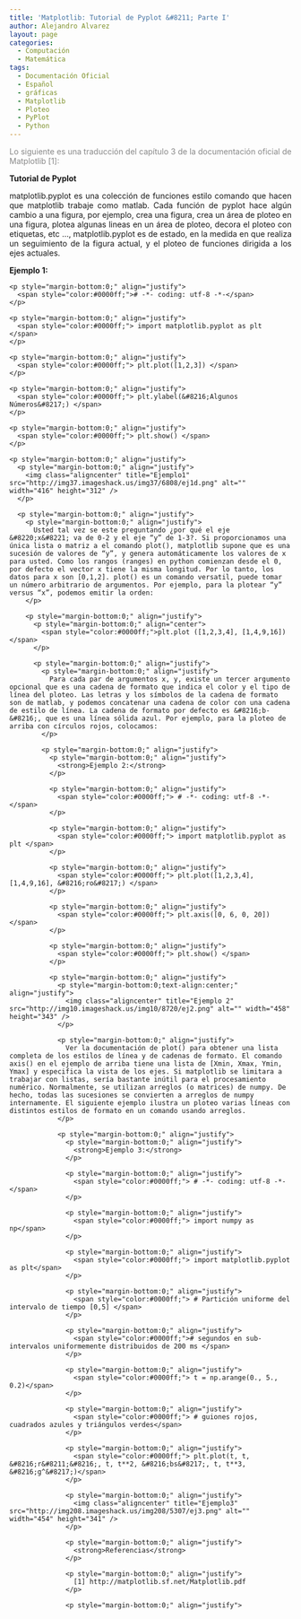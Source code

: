 ```yaml
---
title: 'Matplotlib: Tutorial de Pyplot &#8211; Parte I'
author: Alejandro Alvarez
layout: page
categories:
  - Computación
  - Matemática
tags:
  - Documentación Oficial
  - Español
  - gráficas
  - Matplotlib
  - Ploteo
  - PyPlot
  - Python
---
```

<!-- 		@page { margin: 2cm } 		P { margin-bottom: 0.21cm } -->

<p style="margin-bottom:0;" align="justify">
  <span style="color:#888888;">Lo siguiente es una traducción del capítulo 3 de la documentación oficial de Matplotlib [1]:</span>
</p>

<p style="margin-bottom:0;" align="justify">
  <p style="margin-bottom:0;" align="justify">
    <strong>Tutorial de Pyplot</strong>
  </p>
  
  <p style="margin-bottom:0;" align="justify">
    matplotlib.pyplot es una colección de funciones estilo comando que hacen que matplotlib trabaje como matlab. Cada función de pyplot hace algún cambio a una figura, por ejemplo, crea una figura, crea un área de ploteo en una figura, plotea algunas lineas en un área de ploteo, decora el ploteo con etiquetas, etc &#8230;, matplotlib.pyplot es de estado, en la medida en que realiza un seguimiento de la figura actual, y el ploteo de funciones dirigida a los ejes actuales.
  </p>
  
  <p style="margin-bottom:0;" align="justify">
    <p style="margin-bottom:0;" align="justify">
      <strong>Ejemplo 1:</strong>
    </p>
    
    <p style="margin-bottom:0;" align="justify">
      <span style="color:#0000ff;"># -*- coding: utf-8 -*-</span>
    </p>
    
    <p style="margin-bottom:0;" align="justify">
      <span style="color:#0000ff;"> import matplotlib.pyplot as plt </span>
    </p>
    
    <p style="margin-bottom:0;" align="justify">
      <span style="color:#0000ff;"> plt.plot([1,2,3]) </span>
    </p>
    
    <p style="margin-bottom:0;" align="justify">
      <span style="color:#0000ff;"> plt.ylabel(&#8216;Algunos Números&#8217;) </span>
    </p>
    
    <p style="margin-bottom:0;" align="justify">
      <span style="color:#0000ff;"> plt.show() </span>
    </p>
    
    <p style="margin-bottom:0;" align="justify">
      <p style="margin-bottom:0;" align="justify">
        <img class="aligncenter" title="Ejemplo1" src="http://img37.imageshack.us/img37/6808/ej1d.png" alt="" width="416" height="312" />
      </p>
      
      <p style="margin-bottom:0;" align="justify">
        <p style="margin-bottom:0;" align="justify">
          Usted tal vez se este preguntando ¿por qué el eje &#8220;x&#8221; va de 0-2 y el eje “y” de 1-3?. Si proporcionamos una única lista o matriz a el comando plot(), matplotlib supone que es una sucesión de valores de “y”, y genera automáticamente los valores de x para usted. Como los rangos (ranges) en python comienzan desde el 0, por defecto el vector x tiene la misma longitud. Por lo tanto, los datos para x son [0,1,2]. plot() es un comando versatil, puede tomar un número arbitrario de argumentos. Por ejemplo, para la plotear “y” versus “x”, podemos emitir la orden:
        </p>
        
        <p style="margin-bottom:0;" align="justify">
          <p style="margin-bottom:0;" align="center">
            <span style="color:#0000ff;">plt.plot ([1,2,3,4], [1,4,9,16]) </span>
          </p>
          
          <p style="margin-bottom:0;" align="justify">
            <p style="margin-bottom:0;" align="justify">
              Para cada par de argumentos x, y, existe un tercer argumento opcional que es una cadena de formato que indica el color y el tipo de línea del ploteo. Las letras y los símbolos de la cadena de formato son de matlab, y podemos concatenar una cadena de color con una cadena de estilo de línea. La cadena de formato por defecto es &#8216;b- &#8216;, que es una línea sólida azul. Por ejemplo, para la ploteo de arriba con círculos rojos, colocamos:
            </p>
            
            <p style="margin-bottom:0;" align="justify">
              <p style="margin-bottom:0;" align="justify">
                <strong>Ejemplo 2:</strong>
              </p>
              
              <p style="margin-bottom:0;" align="justify">
                <span style="color:#0000ff;"> # -*- coding: utf-8 -*-</span>
              </p>
              
              <p style="margin-bottom:0;" align="justify">
                <span style="color:#0000ff;"> import matplotlib.pyplot as plt </span>
              </p>
              
              <p style="margin-bottom:0;" align="justify">
                <span style="color:#0000ff;"> plt.plot([1,2,3,4], [1,4,9,16], &#8216;ro&#8217;) </span>
              </p>
              
              <p style="margin-bottom:0;" align="justify">
                <span style="color:#0000ff;"> plt.axis([0, 6, 0, 20]) </span>
              </p>
              
              <p style="margin-bottom:0;" align="justify">
                <span style="color:#0000ff;"> plt.show() </span>
              </p>
              
              <p style="margin-bottom:0;" align="justify">
                <p style="margin-bottom:0;text-align:center;" align="justify">
                  <img class="aligncenter" title="Ejemplo 2" src="http://img10.imageshack.us/img10/8720/ej2.png" alt="" width="458" height="343" />
                </p>
                
                <p style="margin-bottom:0;" align="justify">
                  Ver la documentación de plot() para obtener una lista completa de los estilos de línea y de cadenas de formato. El comando axis() en el ejemplo de arriba tiene una lista de [Xmin, Xmax, Ymin, Ymax] y especifica la vista de los ejes. Si matplotlib se limitara a trabajar con listas, sería bastante inútil para el procesamiento numérico. Normalmente, se utilizan arreglos (o matrices) de numpy. De hecho, todas las sucesiones se convierten a arreglos de numpy internamente. El siguiente ejemplo ilustra un ploteo varias líneas con distintos estilos de formato en un comando usando arreglos.
                </p>
                
                <p style="margin-bottom:0;" align="justify">
                  <p style="margin-bottom:0;" align="justify">
                    <strong>Ejemplo 3:</strong>
                  </p>
                  
                  <p style="margin-bottom:0;" align="justify">
                    <span style="color:#0000ff;"> # -*- coding: utf-8 -*-</span>
                  </p>
                  
                  <p style="margin-bottom:0;" align="justify">
                    <span style="color:#0000ff;"> import numpy as np</span>
                  </p>
                  
                  <p style="margin-bottom:0;" align="justify">
                    <span style="color:#0000ff;"> import matplotlib.pyplot as plt</span>
                  </p>
                  
                  <p style="margin-bottom:0;" align="justify">
                    <span style="color:#0000ff;"> # Partición uniforme del intervalo de tiempo [0,5] </span>
                  </p>
                  
                  <p style="margin-bottom:0;" align="justify">
                    <span style="color:#0000ff;"># segundos en sub-intervalos uniformemente distribuidos de 200 ms </span>
                  </p>
                  
                  <p style="margin-bottom:0;" align="justify">
                    <span style="color:#0000ff;"> t = np.arange(0., 5., 0.2)</span>
                  </p>
                  
                  <p style="margin-bottom:0;" align="justify">
                    <span style="color:#0000ff;"> # guiones rojos, cuadrados azules y triángulos verdes</span>
                  </p>
                  
                  <p style="margin-bottom:0;" align="justify">
                    <span style="color:#0000ff;"> plt.plot(t, t, &#8216;r&#8211;&#8216;, t, t**2, &#8216;bs&#8217;, t, t**3, &#8216;g^&#8217;)</span>
                  </p>
                  
                  <p style="margin-bottom:0;" align="justify">
                    <img class="aligncenter" title="Ejemplo3" src="http://img208.imageshack.us/img208/5307/ej3.png" alt="" width="454" height="341" />
                  </p>
                  
                  <p style="margin-bottom:0;" align="justify">
                    <strong>Referencias</strong>
                  </p>
                  
                  <p style="margin-bottom:0;" align="justify">
                    [1] http://matplotlib.sf.net/Matplotlib.pdf
                  </p>
                  
                  <p style="margin-bottom:0;" align="justify">
